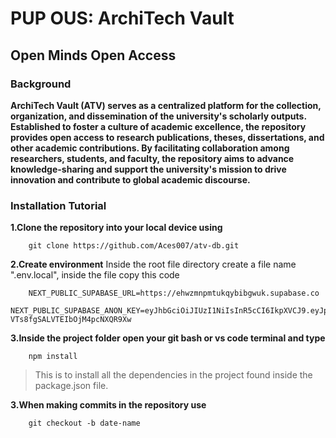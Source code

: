 # PUP OUS: ArchiTech Vault
## Open Minds Open Access

### Background
**ArchiTech Vault (ATV) serves as a centralized platform for the collection, organization, and dissemination of the university's scholarly outputs. Established to foster a culture of academic excellence, the repository provides open access to research publications, theses, dissertations, and other academic contributions. By facilitating collaboration among researchers, students, and faculty, the repository aims to advance knowledge-sharing and support the university's mission to drive innovation and contribute to global academic discourse.**


### Installation Tutorial
**1.Clone the repository into your local device using**
```
    git clone https://github.com/Aces007/atv-db.git
```
**2.Create environment**
Inside the root file directory create a file name ".env.local", inside the file copy this code
```
    NEXT_PUBLIC_SUPABASE_URL=https://ehwzmnpmtukqybibgwuk.supabase.co
    NEXT_PUBLIC_SUPABASE_ANON_KEY=eyJhbGciOiJIUzI1NiIsInR5cCI6IkpXVCJ9.eyJpc3MiOiJzdXBhYmFzZSIsInJlZiI6ImVod3ptbnBtdHVrcXliaWJnd3VrIiwicm9sZSI6ImFub24iLCJpYXQiOjE3MzQ0MzYxMjksImV4cCI6MjA1MDAxMjEyOX0.6zq77zrf8aa2AYR-VTs8fgSALVTEIbOjM4pcNXQR9Xw
```
**3.Inside the project folder open your git bash or vs code terminal and type**
```
    npm install
```
> This is to install all the dependencies in the project found inside the package.json file.

**3.When making commits in the repository use**
```
    git checkout -b date-name
```